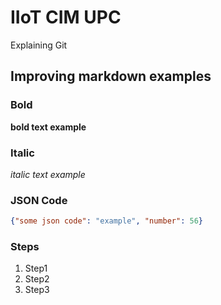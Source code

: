 # IIoT CIM UPC
Explaining Git

## Improving markdown examples
### Bold
**bold text example**

### Italic
*italic text example*

### JSON Code
```json
{"some json code": "example", "number": 56}
```

### Steps 
1. Step1
1. Step2
1. Step3

